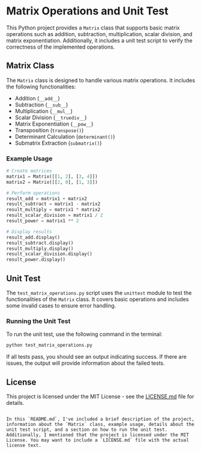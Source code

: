 # Matrix Operations and Unit Test

This Python project provides a `Matrix` class that supports basic matrix operations such as addition, subtraction, multiplication, scalar division, and matrix exponentiation. Additionally, it includes a unit test script to verify the correctness of the implemented operations.

## Matrix Class

The `Matrix` class is designed to handle various matrix operations. It includes the following functionalities:

- Addition (`__add__`)
- Subtraction (`__sub__`)
- Multiplication (`__mul__`)
- Scalar Division (`__truediv__`)
- Matrix Exponentiation (`__pow__`)
- Transposition (`transpose()`)
- Determinant Calculation (`determinant()`)
- Submatrix Extraction (`submatrix()`)

### Example Usage

```python
# Create matrices
matrix1 = Matrix([[1, 2], [3, 4]])
matrix2 = Matrix([[2, 0], [1, 3]])

# Perform operations
result_add = matrix1 + matrix2
result_subtract = matrix1 - matrix2
result_multiply = matrix1 * matrix2
result_scalar_division = matrix1 / 2
result_power = matrix1 ** 2

# Display results
result_add.display()
result_subtract.display()
result_multiply.display()
result_scalar_division.display()
result_power.display()
```

## Unit Test

The `test_matrix_operations.py` script uses the `unittest` module to test the functionalities of the `Matrix` class. It covers basic operations and includes some invalid cases to ensure error handling.

### Running the Unit Test

To run the unit test, use the following command in the terminal:

```bash
python test_matrix_operations.py
```

If all tests pass, you should see an output indicating success. If there are issues, the output will provide information about the failed tests.

## License

This project is licensed under the MIT License - see the [LICENSE.md](LICENSE.md) file for details.
```

In this `README.md`, I've included a brief description of the project, information about the `Matrix` class, example usage, details about the unit test script, and a section on how to run the unit test. Additionally, I mentioned that the project is licensed under the MIT License. You may want to include a `LICENSE.md` file with the actual license text.
